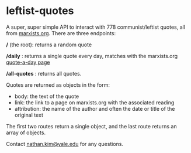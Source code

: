 # leftist-quotes

A super, super simple API to interact with 778 communist/leftist quotes, all from [marxists.org](marxists.org). There are three endpoints: 

**/** (the root): returns a random quote

**/daily** : returns a single quote every day, matches with the marxists.org [quote-a-day page](https://www.marxists.org/subject/quotes/index.htm)

**/all-quotes** : returns all quotes. 

Quotes are returned as objects in the form: 
- body: the text of the quote
- link: the link to a page on marxists.org with the associated reading
- attribution: the name of the author and often the date or title of the original text

The first two routes return a single object, and the last route returns an array of objects. 

Contact nathan.kim@yale.edu for any questions.
